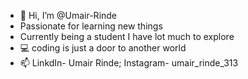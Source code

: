 - 👋 Hi, I’m @Umair-Rinde
- Passionate for learning new things 
- Currently being a student I have lot much to explore
- 💻 coding is just a door to another world
- 📫 LinkdIn- Umair Rinde; Instagram- umair_rinde_313

<!---
Umair-Rinde/Umair-Rinde is a ✨ special ✨ repository because its `README.md` (this file) appears on your GitHub profile.
You can click the Preview link to take a look at your changes.
--->
